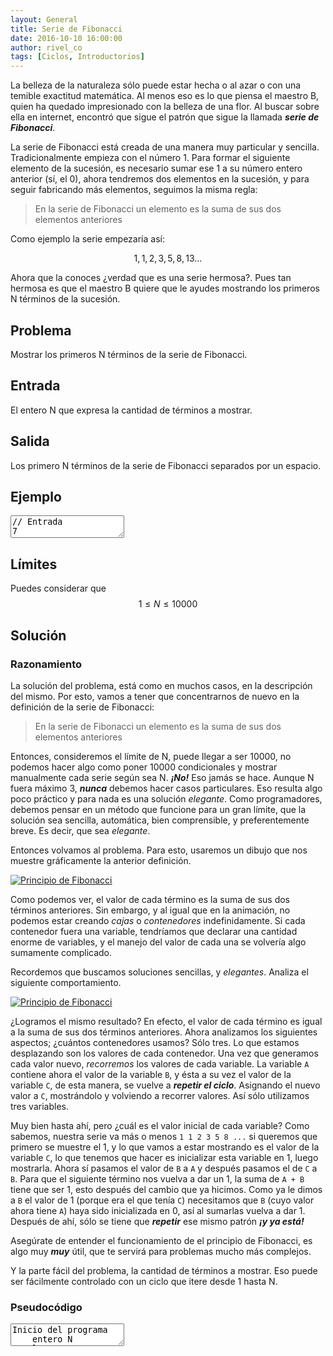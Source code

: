```yaml
---
layout: General
title: Serie de Fibonacci
date: 2016-10-10 16:00:00
author: rivel_co
tags: [Ciclos, Introductorios]
---
```


La belleza de la naturaleza sólo puede estar hecha o al azar o con una temible exactitud matemática. Al menos eso es lo que piensa el maestro B, quien ha quedado impresionado con la belleza de una flor. Al buscar sobre ella en internet, encontró que sigue el patrón que sigue la llamada ***serie de Fibonacci***.

La serie de Fibonacci está creada de una manera muy particular y sencilla. Tradicionalmente empieza con el número 1. Para formar el siguiente elemento de la sucesión, es necesario sumar ese 1 a su número entero anterior (sí, el 0), ahora tendremos dos elementos en la sucesión, y para seguir fabricando más elementos, seguimos la misma regla:

> En la serie de Fibonacci un elemento es la suma de sus dos elementos anteriores 

Como ejemplo la serie empezaría así:

$$
1, 1, 2, 3, 5, 8, 13 ...
$$

Ahora que la conoces <int>¿verdad que es una serie hermosa?</int>. Pues tan hermosa es que el maestro B quiere que le ayudes mostrando los primeros N términos de la sucesión.

## Problema

Mostrar los primeros N términos de la serie de Fibonacci. 

## Entrada

El entero N que expresa la cantidad de términos a mostrar.

## Salida

Los primero N términos de la serie de Fibonacci separados por un espacio.

## Ejemplo

<textarea class="output">
// Entrada
7

// Salida
1 1 2 3 5 8 13</textarea>

## Límites

Puedes considerar que $$ 1 \le N \le 10000 $$

## Solución 

### Razonamiento

La solución del problema, está como en muchos casos, en la descripción del mismo. Por esto, vamos a tener que concentrarnos de nuevo en la definición de la serie de Fibonacci:

> En la serie de Fibonacci un elemento es la suma de sus dos elementos anteriores 

Entonces, consideremos el límite de N, puede llegar a ser 10000, no podemos hacer algo como poner 10000 condicionales y mostrar manualmente cada serie según sea N. ***¡No!*** Eso jamás se hace. Aunque N fuera máximo 3, ***nunca*** debemos hacer casos particulares. Eso resulta algo poco práctico y para nada es una solución *elegante*. Como programadores, debemos pensar en un método que funcione para un gran límite, que la solución sea sencilla, automática, bien comprensible, y preferentemente breve. Es decir, que sea *elegante*.

Entonces volvamos al problema. Para esto, usaremos un dibujo que nos muestre gráficamente la anterior definición. 

<a class="fresco" href="{{ site.url}}/Recursos/Multimedia/Resueltos-C/Fibonacci/Infinitas.gif">
    <picture>
        <source media="(min-width: 700px)" srcset="{{ site.url}}/Recursos/Multimedia/Resueltos-C/Fibonacci/Infinitas.gif">
        <img class="Imagen" src="{{ site.url}}/Recursos/Multimedia/Resueltos-C/Fibonacci/Infinitas.gif" alt="Principio de Fibonacci">
    </picture>
</a>

Como podemos ver, el valor de cada término es la suma de sus dos términos anteriores. Sin embargo, y al igual que en la animación, no podemos estar creando *cajas* o *contenedores* indefinidamente. Si cada contenedor fuera una variable, tendríamos que declarar una cantidad enorme de variables, y el manejo del valor de cada una se volvería algo sumamente complicado.

Recordemos que buscamos soluciones sencillas, y *elegantes*. Analiza el siguiente comportamiento.

<a class="fresco" href="{{ site.url}}/Recursos/Multimedia/Resueltos-C/Fibonacci/TresVariables.gif">
    <picture>
        <source media="(min-width: 700px)" srcset="{{ site.url}}/Recursos/Multimedia/Resueltos-C/Fibonacci/TresVariables.gif">
        <img class="Imagen" src="{{ site.url}}/Recursos/Multimedia/Resueltos-C/Fibonacci/TresVariables.gif" alt="Principio de Fibonacci">
    </picture>
</a>

¿Logramos el mismo resultado? En efecto, el valor de cada término es igual a la suma de sus dos términos anteriores. Ahora analizamos los siguientes aspectos; ¿cuántos contenedores usamos? Sólo tres. Lo que estamos desplazando son los valores de cada contenedor. Una vez que generamos cada valor nuevo, *recorremos* los valores de cada variable. La variable `A` contiene ahora el valor de la variable `B`, y ésta a su vez el valor de la variable `C`, de esta manera, se vuelve a ***repetir el ciclo***. Asignando el nuevo valor a `C`, mostrándolo y volviendo a recorrer valores. Así sólo utilizamos tres variables.

Muy bien hasta ahí, pero ¿cuál es el valor inicial de cada variable? Como sabemos, nuestra serie va más o menos `1 1 2 3 5 8 ...` si queremos que primero se muestre el 1, y lo que vamos a estar mostrando es el valor de la variable `C`, lo que tenemos que hacer es inicializar esta variable en 1, luego mostrarla. Ahora sí pasamos el valor de `B` a `A` y después pasamos el de `C` a `B`. Para que el siguiente término nos vuelva a dar un 1, la suma de `A + B` tiene que ser 1, esto después del cambio que ya hicimos. Como ya le dimos a `B` el valor de 1 (porque era el que tenía `C`) necesitamos que `B` (cuyo valor ahora tiene `A`) haya sido inicializada en 0, así al sumarlas vuelva a dar 1. Después de ahí, sólo se tiene que ***repetir*** ese mismo patrón ***¡y ya está!***

Asegúrate de entender el funcionamiento de el principio de Fibonacci, es algo muy ***muy*** útil, que te servirá para problemas mucho más complejos.

Y la parte fácil del problema, la cantidad de términos a mostrar. Eso puede ser fácilmente controlado con un ciclo que itere desde 1 hasta N.

### Pseudocódigo

<textarea class="output">
Inicio del programa
    entero N
    leer N
    entero A, B = 0, C = 1
    mientras (N > 0):
        mostrar C " "
        A = B
        B = C
        C = A + B
        N--
    fin mientras
Fin del programa</textarea>